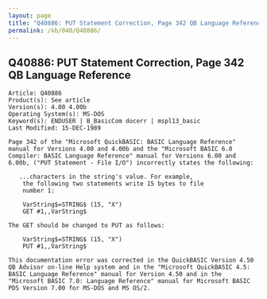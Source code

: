 ```yaml
---
layout: page
title: "Q40886: PUT Statement Correction, Page 342 QB Language Reference"
permalink: /kb/040/Q40886/
---
```


## Q40886: PUT Statement Correction, Page 342 QB Language Reference

	Article: Q40886
	Product(s): See article
	Version(s): 4.00 4.00b
	Operating System(s): MS-DOS
	Keyword(s): ENDUSER | B_BasicCom docerr | mspl13_basic
	Last Modified: 15-DEC-1989
	
	Page 342 of the "Microsoft QuickBASIC: BASIC Language Reference"
	manual for Versions 4.00 and 4.00b and the "Microsoft BASIC 6.0
	Compiler: BASIC Language Reference" manual for Versions 6.00 and
	6.00b, ("PUT Statement - File I/O") incorrectly states the following:
	
	   ...characters in the string's value. For example,
	    the following two statements write 15 bytes to file
	    number 1:
	
	    VarString$=STRING$ (15, "X")
	    GET #1,,VarString$
	
	The GET should be changed to PUT as follows:
	
	    VarString$=STRING$ (15, "X")
	    PUT #1,,VarString$
	
	This documentation error was corrected in the QuickBASIC Version 4.50
	QB Advisor on-line Help system and in the "Microsoft QuickBASIC 4.5:
	BASIC Language Reference" manual for Version 4.50 and in the
	"Microsoft BASIC 7.0: Language Reference" manual for Microsoft BASIC
	PDS Version 7.00 for MS-DOS and MS OS/2.
